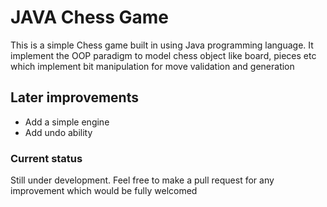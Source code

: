 # JAVA Chess Game

This is a simple Chess game built in using Java programming language. It implement the OOP paradigm to model chess object like board, pieces etc which implement bit manipulation for move validation and generation

## Later improvements

- Add a simple engine
- Add undo ability

### Current status

Still under development. Feel free to make a pull request for any improvement which would be fully welcomed
